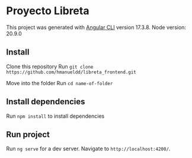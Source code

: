 # Proyecto Libreta

This project was generated with [Angular CLI](https://github.com/angular/angular-cli) version 17.3.8.
Node version: 20.9.0

## Install

Clone this repository
Run `git clone https://github.com/hmanueldd/libreta_frontend.git`


Move into the folder
Run `cd name-of-folder`

## Install dependencies
Run `npm install` to install dependencies

## Run project
Run `ng serve` for a dev server. Navigate to `http://localhost:4200/`. 

